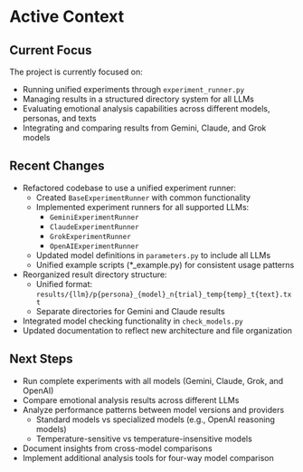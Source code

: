 # Active Context

## Current Focus

The project is currently focused on:
- Running unified experiments through `experiment_runner.py`
- Managing results in a structured directory system for all LLMs
- Evaluating emotional analysis capabilities across different models, personas, and texts
- Integrating and comparing results from Gemini, Claude, and Grok models

## Recent Changes

- Refactored codebase to use a unified experiment runner:
  - Created `BaseExperimentRunner` with common functionality
  - Implemented experiment runners for all supported LLMs:
    - `GeminiExperimentRunner`
    - `ClaudeExperimentRunner`
    - `GrokExperimentRunner`
    - `OpenAIExperimentRunner`
  - Updated model definitions in `parameters.py` to include all LLMs
  - Unified example scripts (*_example.py) for consistent usage patterns
- Reorganized result directory structure:
  - Unified format: `results/{llm}/p{persona}_{model}_n{trial}_temp{temp}_t{text}.txt`
  - Separate directories for Gemini and Claude results
- Integrated model checking functionality in `check_models.py`
- Updated documentation to reflect new architecture and file organization

## Next Steps

- Run complete experiments with all models (Gemini, Claude, Grok, and OpenAI)
- Compare emotional analysis results across different LLMs
- Analyze performance patterns between model versions and providers
  - Standard models vs specialized models (e.g., OpenAI reasoning models)
  - Temperature-sensitive vs temperature-insensitive models
- Document insights from cross-model comparisons
- Implement additional analysis tools for four-way model comparison
